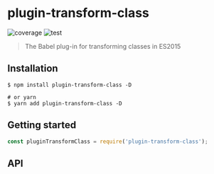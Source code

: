 # plugin-transform-class

![coverage](https://img.shields.io/badge/coverage-98.01%25-green) ![test](https://img.shields.io/badge/passed-tests-blue)

> The Babel plug-in for transforming classes in ES2015

## Installation

```shell
$ npm install plugin-transform-class -D

# or yarn
$ yarn add plugin-transform-class -D
```

## Getting started

```javascript
const pluginTransformClass = require('plugin-transform-class');
```

## API
